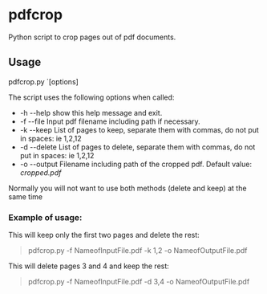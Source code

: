 # pdfcrop

Python script to crop pages out of pdf documents.

## Usage

pdfcrop.py `[options]

The script uses the following options when called:

- -h --help show this help message and exit.
- -f --file Input pdf filename including path if necessary.
- -k --keep List of pages to keep, separate them with commas, do not put in spaces: ie 1,2,12
- -d --delete List of pages to delete, separate them with commas, do not put in spaces: ie 1,2,12
- -o --output Filename including path of the cropped pdf. Default value: _cropped.pdf_

Normally you will not want to use both methods (delete and keep) at the same time

### Example of usage:

This will keep only the first two pages and delete the rest:
> pdfcrop.py -f NameofInputFile.pdf -k 1,2 -o NameofOutputFile.pdf

This will delete pages 3 and 4 and keep the rest:
> pdfcrop.py -f NameofInputFile.pdf -d 3,4 -o NameofOutputFile.pdf

